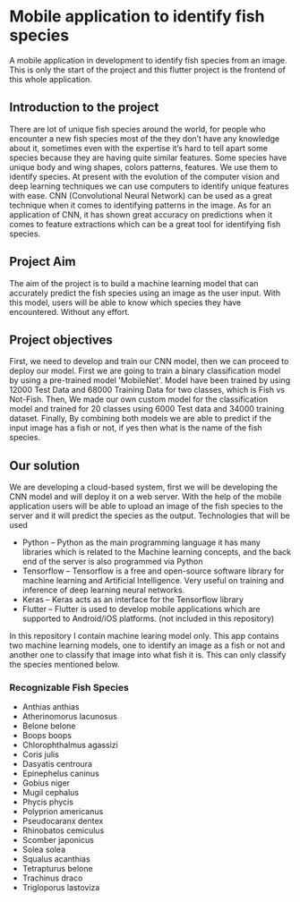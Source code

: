 # Mobile application to identify fish species

A mobile application in development to identify fish species from an image.
This is only the start of the project and this flutter project is the frontend of this whole
application.

## Introduction to the project

There are lot of unique fish species around the world, for people who
encounter a new fish species most of the they don’t have any
knowledge about it, sometimes even with the expertise it’s hard to
tell apart some species because they are having quite similar features.
Some species have unique body and wing shapes, colors patterns,
features. We use them to identify species.
At present with the evolution of the computer vision and deep
learning techniques we can use computers to identify unique features
with ease. CNN (Convolutional Neural Network) can be used as a
great technique when it comes to identifying patterns in the image.
As for an application of CNN, it has shown great accuracy on
predictions when it comes to feature extractions which can be a great
tool for identifying fish species.

## Project Aim

The aim of the project is to build a machine learning model that can
accurately predict the fish species using an image as the user input.
With this model, users will be able to know which species they
have encountered. Without any effort.

## Project objectives

First, we need to develop and train our CNN model, then we can
proceed to deploy our model. 
First we are going to train a binary classification model by using a pre-trained model 'MobileNet'. Model have been trained by using 12000 Test Data and 68000 Training Data for two classes, which is Fish vs Not-Fish.
Then, We made our own custom model for the classification model and trained for 20 classes using 6000 Test data and 34000 training dataset.
Finally, By combining both models we are able to predict if the input image has a fish or not, if yes then what is the name of the fish species.

## Our solution

We are developing a cloud-based system, first we will be developing
the CNN model and will deploy it on a web server. With the help of
the mobile application users will be able to upload an image of the
fish species to the server and it will predict the species as the output.
Technologies that will be used

- Python – Python as the main programming language it has many
  libraries which is related to the Machine learning concepts, and the
  back end of the server is also programmed via Python
- Tensorflow – Tensorflow is a free and open-source software library for
  machine learning and Artificial Intelligence. Very useful on training
  and inference of deep learning neural networks.
- Keras – Keras acts as an interface for the Tensorflow library
- Flutter – Flutter is used to develop mobile applications which are
  supported to Android/iOS platforms. (not included in this repository)

In this repository I contain machine learing model only.
This app contains two machine learning models, one to identify an image as a fish or not and another
one to classify that image into what fish it is. This can only classify the species mentioned below.

### Recognizable Fish Species

- Anthias anthias
- Atherinomorus lacunosus
- Belone belone
- Boops boops
- Chlorophthalmus agassizi
- Coris julis
- Dasyatis centroura
- Epinephelus caninus
- Gobius niger
- Mugil cephalus
- Phycis phycis
- Polyprion americanus
- Pseudocaranx dentex
- Rhinobatos cemiculus
- Scomber japonicus
- Solea solea
- Squalus acanthias
- Tetrapturus belone
- Trachinus draco
- Trigloporus lastoviza
